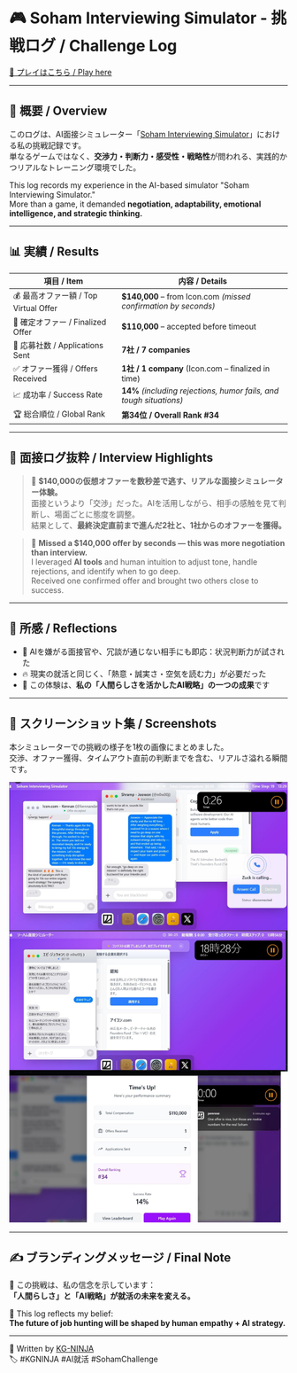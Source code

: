 # 🎮 Soham Interviewing Simulator - 挑戦ログ / Challenge Log

[🔗 プレイはこちら / Play here](https://soham.penrose.com/)

---

## 📝 概要 / Overview

このログは、AI面接シミュレーター「[Soham Interviewing Simulator](https://soham.penrose.com/)」における私の挑戦記録です。  
単なるゲームではなく、**交渉力・判断力・感受性・戦略性**が問われる、実践的かつリアルなトレーニング環境でした。

This log records my experience in the AI-based simulator "Soham Interviewing Simulator."  
More than a game, it demanded **negotiation, adaptability, emotional intelligence, and strategic thinking.**

---

## 📊 実績 / Results

| 項目 / Item                         | 内容 / Details                                                       |
|------------------------------------|----------------------------------------------------------------------|
| 💰 最高オファー額 / Top Virtual Offer | **$140,000** – from Icon.com _(missed confirmation by seconds)_        |
| 💼 確定オファー / Finalized Offer   | **$110,000** – accepted before timeout                              |
| 📨 応募社数 / Applications Sent      | **7社 / 7 companies**                                                |
| ✅ オファー獲得 / Offers Received    | **1社 / 1 company** (Icon.com – finalized in time)                   |
| 📈 成功率 / Success Rate            | **14%** _(including rejections, humor fails, and tough situations)_  |
| 🏆 総合順位 / Global Rank           | **第34位 / Overall Rank #34**                                        |

---

## 💬 面接ログ抜粋 / Interview Highlights

> 💬 **$140,000の仮想オファーを数秒差で逃す、リアルな面接シミュレーター体験。**  
> 面接というより「交渉」だった。AIを活用しながら、相手の感触を見て判断し、場面ごとに態度を調整。  
> 結果として、**最終決定直前まで進んだ2社と、1社からのオファーを獲得。**

> 💬 **Missed a $140,000 offer by seconds — this was more negotiation than interview.**  
> I leveraged **AI tools** and human intuition to adjust tone, handle rejections, and identify when to go deep.  
> Received one confirmed offer and brought two others close to success.

---

## 🧠 所感 / Reflections

- 🤖 AIを嫌がる面接官や、冗談が通じない相手にも即応：状況判断力が試された
- 🔥 現実の就活と同じく、「熱意・誠実さ・空気を読む力」が必要だった
- 🧩 この体験は、**私の「人間らしさを活かしたAI戦略」の一つの成果**です

---

## 📸 スクリーンショット集 / Screenshots

本シミュレーターでの挑戦の様子を1枚の画像にまとめました。  
交渉、オファー獲得、タイムアウト直前の判断までを含む、リアルさ溢れる瞬間です。

![Soham Interviewing Log Screenshot](./soham_interview_log_combined.jpg)

---

## ✍️ ブランディングメッセージ / Final Note

🔗 この挑戦は、私の信念を示しています：  
**「人間らしさ」と「AI戦略」が就活の未来を変える。**

🔗 This log reflects my belief:  
**The future of job hunting will be shaped by human empathy + AI strategy.**

---

🧠 Written by [KG-NINJA](https://github.com/KG-NINJA)  
🏷️ #KGNINJA #AI就活 #SohamChallenge
